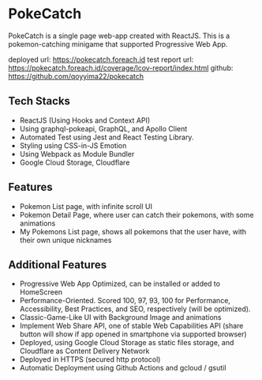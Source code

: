 # PokeCatch

PokeCatch is a single page web-app created with ReactJS. This is a pokemon-catching minigame that supported Progressive Web App.

deployed url: https://pokecatch.foreach.id
test report url: https://pokecatch.foreach.id/coverage/lcov-report/index.html
github: https://github.com/qoyyima22/pokecatch


## Tech Stacks

- ReactJS (Using Hooks and Context API)
- Using graphql-pokeapi, GraphQL, and Apollo Client
- Automated Test using Jest and React Testing Library.
- Styling using CSS-in-JS Emotion
- Using Webpack as Module Bundler
- Google Cloud Storage, Cloudflare
 

## Features
- Pokemon List page, with infinite scroll UI
- Pokemon Detail Page, where user can catch their pokemons, with some animations
- My Pokemons List page, shows all pokemons that the user have, with their own unique nicknames

## Additional Features
- Progressive Web App Optimized, can be installed or added to HomeScreen
- Performance-Oriented. Scored 100, 97, 93, 100 for Performance, Accessibility, Best Practices, and SEO, respectively (will be optimized).
- Classic-Game-Like UI with Background Image and animations
- Implement Web Share API, one of stable Web Capabilities API (share button will show if app opened in smartphone via supported browser)
- Deployed, using Google Cloud Storage as static files storage, and Cloudflare as Content Delivery Network
- Deployed in HTTPS (secured http protocol)
- Automatic Deployment using Github Actions and gcloud / gsutil
